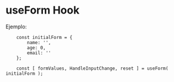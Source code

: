 # useForm Hook

Ejemplo:

```
    const initialForm = {
        name: '',
        age: 0,
        email: ''
    };

    const [ formValues, HandleInputChange, reset ] = useForm( initialForm );
    
```

